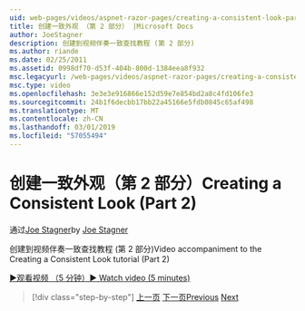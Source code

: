 ```yaml
---
uid: web-pages/videos/aspnet-razor-pages/creating-a-consistent-look-part-2
title: 创建一致外观 （第 2 部分） |Microsoft Docs
author: JoeStagner
description: 创建到视频伴奏一致查找教程 (第 2 部分)
ms.author: riande
ms.date: 02/25/2011
ms.assetid: 0998df70-d53f-404b-800d-1384eea8f932
msc.legacyurl: /web-pages/videos/aspnet-razor-pages/creating-a-consistent-look-part-2
msc.type: video
ms.openlocfilehash: 3e3e3e916866e152d59e7e854bd2a8c4fd106fe3
ms.sourcegitcommit: 24b1f6decbb17bb22a45166e5fdb0845c65af498
ms.translationtype: MT
ms.contentlocale: zh-CN
ms.lasthandoff: 03/01/2019
ms.locfileid: "57055494"
---
```

<a name="creating-a-consistent-look-part-2"></a><span data-ttu-id="5011b-103">创建一致外观（第 2 部分）</span><span class="sxs-lookup"><span data-stu-id="5011b-103">Creating a Consistent Look (Part 2)</span></span>
====================
<span data-ttu-id="5011b-104">通过[Joe Stagner](https://github.com/JoeStagner)</span><span class="sxs-lookup"><span data-stu-id="5011b-104">by [Joe Stagner](https://github.com/JoeStagner)</span></span>

<span data-ttu-id="5011b-105">创建到视频伴奏一致查找教程 (第 2 部分)</span><span class="sxs-lookup"><span data-stu-id="5011b-105">Video accompaniment to the Creating a Consistent Look tutorial (Part 2)</span></span>

[<span data-ttu-id="5011b-106">&#9654;观看视频 （5 分钟）</span><span class="sxs-lookup"><span data-stu-id="5011b-106">&#9654; Watch video (5 minutes)</span></span>](https://channel9.msdn.com/Blogs/ASP-NET-Site-Videos/creating-a-consistent-look-part-2)

> [!div class="step-by-step"]
> <span data-ttu-id="5011b-107">[上一页](creating-a-consistent-look-part-1.md)
> [下一页](working-with-forms-part-1.md)</span><span class="sxs-lookup"><span data-stu-id="5011b-107">[Previous](creating-a-consistent-look-part-1.md)
[Next](working-with-forms-part-1.md)</span></span>
